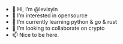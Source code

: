 - 👋 Hi, I’m @levisyin
- 👀 I’m interested in opensource
- 🌱 I’m currently learning python & go & rust
- 💞️ I’m looking to collaborate on crypto
- 📫 Nice to be here.

<!---
levisyin/levisyin is a ✨ special ✨ repository because its `README.md` (this file) appears on your GitHub profile.
You can click the Preview link to take a look at your changes.
--->
